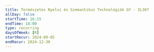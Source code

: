 ```yaml
---
title: Természetes Nyelvi és Szemantikus Technológiák GY - IL307
allDay: false
startTime: 16:15
endTime: 18:00
type: recurring
daysOfWeek: [R]
startRecur: 2024-09-05
endRecur: 2024-12-30
---
```

